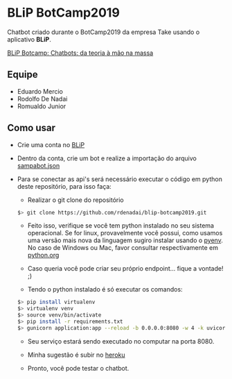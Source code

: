 # **BLiP BotCamp2019**

Chatbot criado durante o BotCamp2019 da empresa Take usando o aplicativo **BLiP**.

[BLiP Botcamp: Chatbots: da teoria à mão na massa](https://botcamp.blip.ai/)

## Equipe

 - Eduardo Mercio
 - Rodolfo De Nadai
 - Romualdo Junior


## Como usar

 - Crie uma conta no [BLiP](https://blip.ai)
 - Dentro da conta, crie um bot e realize a importação do arquivo [sampabot.json](https://github.com/rdenadai/blip-botcamp2019/blob/master/bot/sampabot.json)
 - Para se conectar as api's será necessário executar o código em python deste repositório, para isso faça:
   - Realizar o git clone do repositório

   ```bash
   $> git clone https://github.com/rdenadai/blip-botcamp2019.git
   ```

   - Feito isso, verifique se você tem python instalado no seu sistema operacional. Se for linux, provavelmente você possui, como usamos uma versão mais nova da linguagem sugiro instalar usando o [pyenv](https://github.com/pyenv/pyenv).
   No caso de Windows ou Mac, favor consultar respectivamente em [python.org](https://www.python.org/)

   - Caso queria você pode criar seu próprio endpoint... fique a vontade! ;)

   - Tendo o python instalado é só executar os comandos:

   ```bash
   $> pip install virtualenv
   $> virtualenv venv
   $> source venv/bin/activate
   $> pip install -r requirements.txt
   $> gunicorn application:app --reload -b 0.0.0.0:8080 -w 4 -k uvicorn.workers.UvicornWorker
   ```

   - Seu serviço estará sendo executado no computar na porta 8080.

   - Minha sugestão é subir no [heroku](https://heroku.com)

   - Pronto, você pode testar o chatbot.
